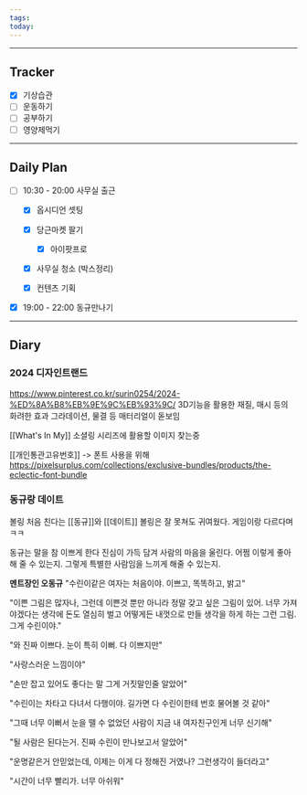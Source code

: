 ```yaml
---
tags: 
today:
---
```

---
## Tracker

- [x] 기상습관
- [ ] 운동하기
- [ ] 공부하기
- [ ] 영양제먹기

---
## Daily Plan



- [ ] 10:30 - 20:00 사무실 출근
	- [x] 옵시디언 셋팅
	- [x] 당근마켓 팔기
		- [x] 아이팟프로
	- [x] 사무실 청소 (박스정리)

	- [x] 컨텐츠 기획
- [x] 19:00 - 22:00 동규만나기

---
## Diary

### 2024 디자인트랜드
https://www.pinterest.co.kr/surin0254/2024-%ED%8A%B8%EB%9E%9C%EB%93%9C/
3D기능을 활용한 재질, 매시 등의 화려한 효과
그라데이션, 물결 등 매터리얼이 돋보임

[[What's In My]] 소셜링 시리즈에 활용할 이미지 찾는중

[[개인통관고유번호]] -> 폰트 사용을 위해 https://pixelsurplus.com/collections/exclusive-bundles/products/the-eclectic-font-bundle


### 동규랑 데이트
볼링 처음 친다는 [[동규]]와 [[데이트]]
볼링은 잘 못쳐도 귀여웠다. 게임이랑 다르다며 ㅋㅋ

동규는 말을 참 이쁘게 한다
진심이 가득 담겨 사람의 마음을 울린다. 
어쩜 이렇게 좋아해 줄 수 있는지. 그렇게 특별한 사람임을 느끼게 해줄 수 있는지.

**멘트장인 오동규**
"수린이같은 여자는 처음이야. 이쁘고, 똑똑하고, 밝고"

"이쁜 그림은 많자나, 그런데 이쁜것 뿐만 아니라 정말 갖고 싶은 그림이 있어. 너무 가져야겠다는 생각에 돈도 열심히 벌고 어떻게든 내껏으로 만들 생각을 하게 하는 그런 그림. 그게 수린이야."

"와 진짜 이쁘다. 눈이 특히 이뻐. 다 이쁘지만"

"사랑스러운 느낌이야"

"손만 잡고 있어도 좋다는 말 그게 거짓말인줄 알았어"

"수린이는 차타고 다녀서 다행이야. 길가면 다 수린이한테 번호 물어볼 것 같아"

"그때 너무 이뻐서 눈을 뗄 수 없었던 사람이 지금 내 여자친구인게 너무 신기해"

"될 사람은 된다는거. 진짜 수린이 만나보고서 알았어"

"운명같은거 안믿었는데, 이제는 이게 다 정해진 거였나? 그런생각이 들더라고"

"시간이 너무 빨리가. 너무 아쉬워"


